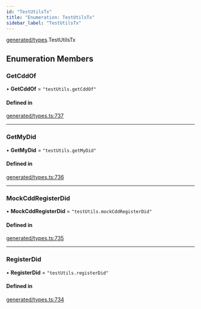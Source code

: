 ```yaml
---
id: "TestUtilsTx"
title: "Enumeration: TestUtilsTx"
sidebar_label: "TestUtilsTx"
---
```


[generated/types](../../../../modules/Generated/Types/Types.md).TestUtilsTx

## Enumeration Members

### GetCddOf

• **GetCddOf** = ``"testUtils.getCddOf"``

#### Defined in

[generated/types.ts:737](https://github.com/PolymeshAssociation/polymesh-sdk/blob/acc2284c/src/generated/types.ts#L737)

___

### GetMyDid

• **GetMyDid** = ``"testUtils.getMyDid"``

#### Defined in

[generated/types.ts:736](https://github.com/PolymeshAssociation/polymesh-sdk/blob/acc2284c/src/generated/types.ts#L736)

___

### MockCddRegisterDid

• **MockCddRegisterDid** = ``"testUtils.mockCddRegisterDid"``

#### Defined in

[generated/types.ts:735](https://github.com/PolymeshAssociation/polymesh-sdk/blob/acc2284c/src/generated/types.ts#L735)

___

### RegisterDid

• **RegisterDid** = ``"testUtils.registerDid"``

#### Defined in

[generated/types.ts:734](https://github.com/PolymeshAssociation/polymesh-sdk/blob/acc2284c/src/generated/types.ts#L734)
